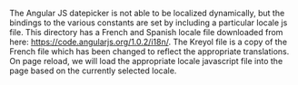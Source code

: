 The Angular JS datepicker is not able to be localized dynamically, but the bindings to the various constants are set by including a particular locale js file.
This directory has a French and Spanish locale file downloaded from here:  https://code.angularjs.org/1.0.2/i18n/.  The Kreyol file is a copy of the French file which has been changed to reflect the appropriate translations.  On page reload, we will load the appropriate locale javascript file into the page based on the currently selected locale.